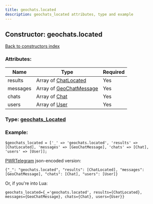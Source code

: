 ```yaml
---
title: geochats.located
description: geochats_located attributes, type and example
---
```

## Constructor: geochats.located  
[Back to constructors index](index.md)



### Attributes:

| Name     |    Type       | Required |
|----------|---------------|----------|
|results|Array of [ChatLocated](../types/ChatLocated.md) | Yes|
|messages|Array of [GeoChatMessage](../types/GeoChatMessage.md) | Yes|
|chats|Array of [Chat](../types/Chat.md) | Yes|
|users|Array of [User](../types/User.md) | Yes|



### Type: [geochats\_Located](../types/geochats_Located.md)


### Example:

```
$geochats_located = ['_' => 'geochats.located', 'results' => [ChatLocated], 'messages' => [GeoChatMessage], 'chats' => [Chat], 'users' => [User]];
```  

[PWRTelegram](https://pwrtelegram.xyz) json-encoded version:

```
{"_": "geochats.located", "results": [ChatLocated], "messages": [GeoChatMessage], "chats": [Chat], "users": [User]}
```


Or, if you're into Lua:  


```
geochats_located={_='geochats.located', results={ChatLocated}, messages={GeoChatMessage}, chats={Chat}, users={User}}

```


